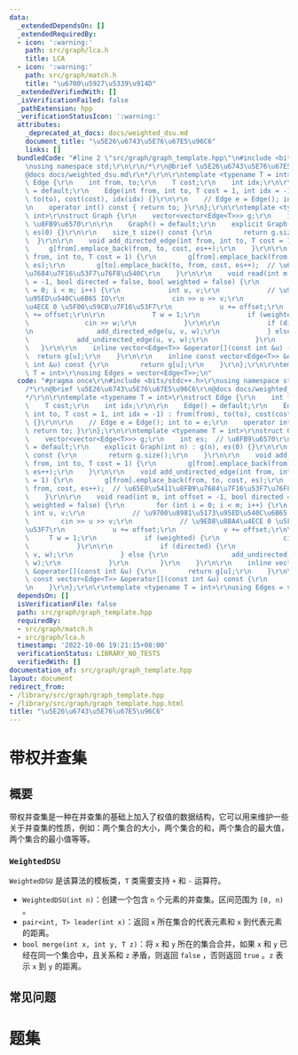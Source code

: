 ```yaml
---
data:
  _extendedDependsOn: []
  _extendedRequiredBy:
  - icon: ':warning:'
    path: src/graph/lca.h
    title: LCA
  - icon: ':warning:'
    path: src/graph/match.h
    title: "\u6700\u5927\u5339\u914D"
  _extendedVerifiedWith: []
  _isVerificationFailed: false
  _pathExtension: hpp
  _verificationStatusIcon: ':warning:'
  attributes:
    _deprecated_at_docs: docs/weighted_dsu.md
    document_title: "\u5E26\u6743\u5E76\u67E5\u96C6"
    links: []
  bundledCode: "#line 2 \"src/graph/graph_template.hpp\"\n#include <bits/stdc++.h>\r\
    \nusing namespace std;\r\n\r\n/*\r\n@brief \u5E26\u6743\u5E76\u67E5\u96C6\r\n\
    @docs docs/weighted_dsu.md\r\n*/\r\n\r\ntemplate <typename T = int>\r\nstruct\
    \ Edge {\r\n    int from, to;\r\n    T cost;\r\n    int idx;\r\n\r\n    Edge()\
    \ = default;\r\n    Edge(int from, int to, T cost = 1, int idx = -1) : from(from),\
    \ to(to), cost(cost), idx(idx) {}\r\n\r\n    // Edge e = Edge(); int to = e;\r\
    \n    operator int() const { return to; }\r\n};\r\n\r\ntemplate <typename T =\
    \ int>\r\nstruct Graph {\r\n    vector<vector<Edge<T>>> g;\r\n    int es;  //\
    \ \u8FB9\u6570\r\n\r\n    Graph() = default;\r\n    explicit Graph(int n) : g(n),\
    \ es(0) {}\r\n\r\n    size_t size() const {\r\n        return g.size();\r\n  \
    \  }\r\n\r\n    void add_directed_edge(int from, int to, T cost = 1) {\r\n   \
    \     g[from].emplace_back(from, to, cost, es++);\r\n    }\r\n\r\n    void add_undirected_edge(int\
    \ from, int to, T cost = 1) {\r\n        g[from].emplace_back(from, to, cost,\
    \ es);\r\n        g[to].emplace_back(to, from, cost, es++);  // \u65E0\u5411\u8FB9\
    \u7684\u7F16\u53F7\u76F8\u540C\r\n    }\r\n\r\n    void read(int m, int offset\
    \ = -1, bool directed = false, bool weighted = false) {\r\n        for (int i\
    \ = 0; i < m; i++) {\r\n            int u, v;\r\n            // \u9700\u8981\u5173\
    \u95ED\u540C\u6B65 IO\r\n            cin >> u >> v;\r\n            // \u9ED8\u8BA4\
    \u4ECE 0 \u5F00\u59CB\u7F16\u53F7\r\n            u += offset;\r\n            v\
    \ += offset;\r\n\r\n            T w = 1;\r\n            if (weighted) {\r\n  \
    \              cin >> w;\r\n            }\r\n\r\n            if (directed) {\r\
    \n                add_directed_edge(u, v, w);\r\n            } else {\r\n    \
    \            add_undirected_edge(u, v, w);\r\n            }\r\n        }\r\n \
    \   }\r\n\r\n    inline vector<Edge<T>> &operator[](const int &u) {\r\n      \
    \  return g[u];\r\n    }\r\n\r\n    inline const vector<Edge<T>> &operator[](const\
    \ int &u) const {\r\n        return g[u];\r\n    }\r\n};\r\n\r\ntemplate <typename\
    \ T = int>\r\nusing Edges = vector<Edge<T>>;\n"
  code: "#pragma once\r\n#include <bits/stdc++.h>\r\nusing namespace std;\r\n\r\n\
    /*\r\n@brief \u5E26\u6743\u5E76\u67E5\u96C6\r\n@docs docs/weighted_dsu.md\r\n\
    */\r\n\r\ntemplate <typename T = int>\r\nstruct Edge {\r\n    int from, to;\r\n\
    \    T cost;\r\n    int idx;\r\n\r\n    Edge() = default;\r\n    Edge(int from,\
    \ int to, T cost = 1, int idx = -1) : from(from), to(to), cost(cost), idx(idx)\
    \ {}\r\n\r\n    // Edge e = Edge(); int to = e;\r\n    operator int() const {\
    \ return to; }\r\n};\r\n\r\ntemplate <typename T = int>\r\nstruct Graph {\r\n\
    \    vector<vector<Edge<T>>> g;\r\n    int es;  // \u8FB9\u6570\r\n\r\n    Graph()\
    \ = default;\r\n    explicit Graph(int n) : g(n), es(0) {}\r\n\r\n    size_t size()\
    \ const {\r\n        return g.size();\r\n    }\r\n\r\n    void add_directed_edge(int\
    \ from, int to, T cost = 1) {\r\n        g[from].emplace_back(from, to, cost,\
    \ es++);\r\n    }\r\n\r\n    void add_undirected_edge(int from, int to, T cost\
    \ = 1) {\r\n        g[from].emplace_back(from, to, cost, es);\r\n        g[to].emplace_back(to,\
    \ from, cost, es++);  // \u65E0\u5411\u8FB9\u7684\u7F16\u53F7\u76F8\u540C\r\n\
    \    }\r\n\r\n    void read(int m, int offset = -1, bool directed = false, bool\
    \ weighted = false) {\r\n        for (int i = 0; i < m; i++) {\r\n           \
    \ int u, v;\r\n            // \u9700\u8981\u5173\u95ED\u540C\u6B65 IO\r\n    \
    \        cin >> u >> v;\r\n            // \u9ED8\u8BA4\u4ECE 0 \u5F00\u59CB\u7F16\
    \u53F7\r\n            u += offset;\r\n            v += offset;\r\n\r\n       \
    \     T w = 1;\r\n            if (weighted) {\r\n                cin >> w;\r\n\
    \            }\r\n\r\n            if (directed) {\r\n                add_directed_edge(u,\
    \ v, w);\r\n            } else {\r\n                add_undirected_edge(u, v,\
    \ w);\r\n            }\r\n        }\r\n    }\r\n\r\n    inline vector<Edge<T>>\
    \ &operator[](const int &u) {\r\n        return g[u];\r\n    }\r\n\r\n    inline\
    \ const vector<Edge<T>> &operator[](const int &u) const {\r\n        return g[u];\r\
    \n    }\r\n};\r\n\r\ntemplate <typename T = int>\r\nusing Edges = vector<Edge<T>>;"
  dependsOn: []
  isVerificationFile: false
  path: src/graph/graph_template.hpp
  requiredBy:
  - src/graph/match.h
  - src/graph/lca.h
  timestamp: '2022-10-06 19:21:15+08:00'
  verificationStatus: LIBRARY_NO_TESTS
  verifiedWith: []
documentation_of: src/graph/graph_template.hpp
layout: document
redirect_from:
- /library/src/graph/graph_template.hpp
- /library/src/graph/graph_template.hpp.html
title: "\u5E26\u6743\u5E76\u67E5\u96C6"
---
```

# 带权并查集

## 概要
带权并查集是一种在并查集的基础上加入了权值的数据结构，它可以用来维护一些关于并查集的性质，例如：两个集合的大小，两个集合的和，两个集合的最大值，两个集合的最小值等等。
### `WeightedDSU`
`WeightedDSU` 是该算法的模板类，`T` 类需要支持 `+` 和 `-` 运算符。
- `WeightedDSU(int n)`：创建一个包含 `n` 个元素的并查集。区间范围为 `[0, n)` 。
- `pair<int, T> leader(int x)`：返回 `x` 所在集合的代表元素和 `x` 到代表元素的距离。
- `bool merge(int x, int y, T z)`：将 `x` 和 `y` 所在的集合合并，如果 `x` 和 `y` 已经在同一个集合中，且关系和 `z` 矛盾，则返回 `false` ，否则返回 `true` 。`z` 表示 `x` 到 `y` 的距离。


## 常见问题

# 题集